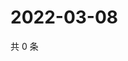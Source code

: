 # 2022-03-08

共 0 条

<!-- BEGIN WEIBO -->
<!-- 最后更新时间 Tue Mar 08 2022 05:12:55 GMT+0800 (China Standard Time) -->

<!-- END WEIBO -->
